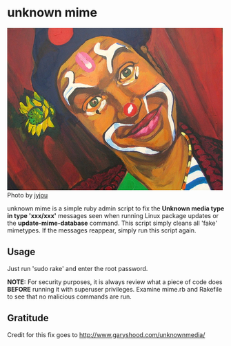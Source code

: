 # unknown mime  #

![unknown mime](mime.jpg)
Photo by [jyjou](http://www.flickr.com/photos/60886174@N02/5549882707/)

unknown mime is a simple ruby admin script to fix the **Unknown media type in type 'xxx/xxx'** messages seen when running Linux package updates or the
**update-mime-database** command. This script simply cleans all 'fake' mimetypes. If the messages reappear, simply run this script again.

## Usage ##

Just run 'sudo rake' and enter the root password.

**NOTE:** For security purposes, it is always review what a piece of code does **BEFORE** running it with superuser privileges.
Examine mime.rb and Rakefile to see that no malicious commands are run.

## Gratitude ##
Credit for this fix goes to http://www.garyshood.com/unknownmedia/
